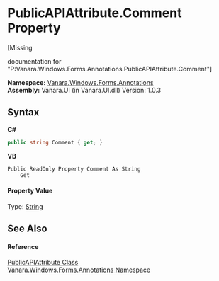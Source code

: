 # PublicAPIAttribute.Comment Property 
 

\[Missing <summary> documentation for "P:Vanara.Windows.Forms.Annotations.PublicAPIAttribute.Comment"\]

**Namespace:**&nbsp;<a href="600255aa-5477-7018-00f3-14fce5adebc9">Vanara.Windows.Forms.Annotations</a><br />**Assembly:**&nbsp;Vanara.UI (in Vanara.UI.dll) Version: 1.0.3

## Syntax

**C#**<br />
``` C#
public string Comment { get; }
```

**VB**<br />
``` VB
Public ReadOnly Property Comment As String
	Get
```


#### Property Value
Type: <a href="http://msdn2.microsoft.com/en-us/library/s1wwdcbf" target="_blank">String</a>

## See Also


#### Reference
<a href="15ae85fe-a687-7049-e1f7-1b42dd2e6ba7">PublicAPIAttribute Class</a><br /><a href="600255aa-5477-7018-00f3-14fce5adebc9">Vanara.Windows.Forms.Annotations Namespace</a><br />